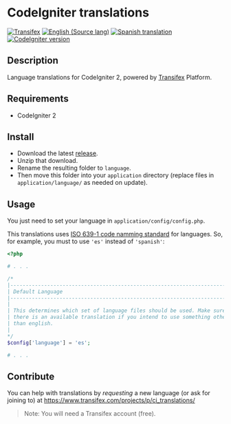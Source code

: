 # CodeIgniter translations
[![Transifex](https://img.shields.io/badge/powered-Transifex-blue.svg)](https://www.transifex.com/projects/p/ci_translations)
[![English (Source lang)](https://img.shields.io/badge/lang-en-green.svg)](https://www.transifex.com/projects/p/ci_translations/language/en/)
[![Spanish translation](https://img.shields.io/badge/lang-es-green.svg)](https://www.transifex.com/projects/p/ci_translations/language/es/)
[![CodeIgniter version](https://img.shields.io/badge/ci-v2.2.3-yellow.svg)](https://github.com/bcit-ci/CodeIgniter)



## Description
Language translations for CodeIgniter 2, powered by [Transifex](https://www.transifex.com/projects/p/ci_translations/) Platform.


## Requirements
- CodeIgniter 2


## Install
- Download the latest [release](https://github.com/nelson6e65/ci_language/releases).
- Unzip that download.
- Rename the resulting folder to `language`.
- Then move this folder into your `application` directory (replace files in `application/language/` as needed on update).


## Usage
You just need to set your language in `application/config/config.php`.

This translations uses [ISO 639-1 code namming standard](http://www.loc.gov/standards/iso639-2/php/code_list.php) for languages. So, for example, you must to use `'es'` instead of `'spanish'`:

```php
<?php

# . . .

/*
|--------------------------------------------------------------------------
| Default Language
|--------------------------------------------------------------------------
|
| This determines which set of language files should be used. Make sure
| there is an available translation if you intend to use something other
| than english.
|
*/
$config['language']	= 'es';

# . . .

```


## Contribute
You can help with translations by *requesting* a new language (or ask for joining to) at https://www.transifex.com/projects/p/ci_translations/

> Note: You will need a Transifex account (free).
